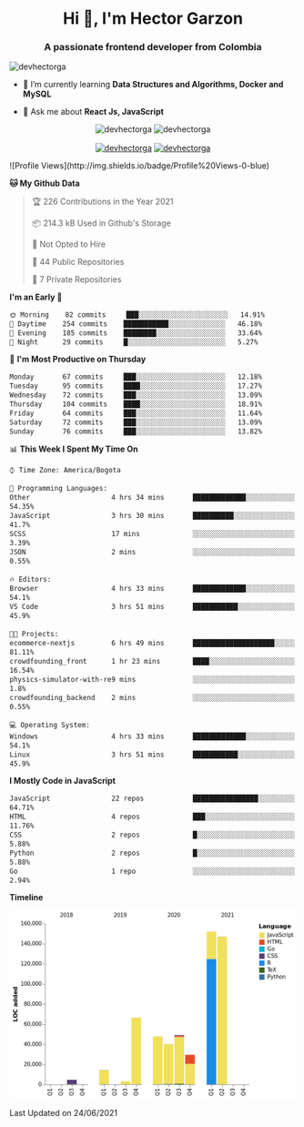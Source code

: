 <h1 align="center">Hi 👋, I'm Hector Garzon</h1>
<h3 align="center">A passionate frontend developer from Colombia</h3>

<p align="left"> <img src="https://komarev.com/ghpvc/?username=devhectorga" alt="devhectorga" /> </p>

- 🌱 I’m currently learning **Data Structures and Algorithms, Docker and MySQL**

- 💬 Ask me about **React Js, JavaScript**

<p align="center"> <img src="https://github-readme-stats.vercel.app/api?username=devhectorga&count_private=true&show_icons=true" alt="devhectorga" /> <img src="https://github-readme-stats.vercel.app/api/top-langs/?username=devhectorga&layout=compact" alt="devhectorga" /></p>

<p align="center">
<a href="https://twitter.com/devhectorga" target="blank"><img align="center" src="https://cdn.jsdelivr.net/npm/simple-icons@3.0.1/icons/twitter.svg" alt="devhectorga" height="20" width="20" /></a>
<a href="https://linkedin.com/in/devhectorga" target="blank"><img align="center" src="https://cdn.jsdelivr.net/npm/simple-icons@3.0.1/icons/linkedin.svg" alt="devhectorga" height="20" width="20" /></a>
</p>
<!--START_SECTION:waka-->
![Profile Views](http://img.shields.io/badge/Profile%20Views-0-blue)

**🐱 My Github Data** 

> 🏆 226 Contributions in the Year 2021
 > 
> 📦 214.3 kB Used in Github's Storage 
 > 
> 🚫 Not Opted to Hire
 > 
> 📜 44 Public Repositories 
 > 
> 🔑 7 Private Repositories  
 > 
**I'm an Early 🐤** 

```text
🌞 Morning    82 commits     ███░░░░░░░░░░░░░░░░░░░░░░   14.91% 
🌆 Daytime    254 commits    ███████████░░░░░░░░░░░░░░   46.18% 
🌃 Evening    185 commits    ████████░░░░░░░░░░░░░░░░░   33.64% 
🌙 Night      29 commits     █░░░░░░░░░░░░░░░░░░░░░░░░   5.27%

```
📅 **I'm Most Productive on Thursday** 

```text
Monday       67 commits     ███░░░░░░░░░░░░░░░░░░░░░░   12.18% 
Tuesday      95 commits     ████░░░░░░░░░░░░░░░░░░░░░   17.27% 
Wednesday    72 commits     ███░░░░░░░░░░░░░░░░░░░░░░   13.09% 
Thursday     104 commits    ████░░░░░░░░░░░░░░░░░░░░░   18.91% 
Friday       64 commits     ███░░░░░░░░░░░░░░░░░░░░░░   11.64% 
Saturday     72 commits     ███░░░░░░░░░░░░░░░░░░░░░░   13.09% 
Sunday       76 commits     ███░░░░░░░░░░░░░░░░░░░░░░   13.82%

```


📊 **This Week I Spent My Time On** 

```text
⌚︎ Time Zone: America/Bogota

💬 Programming Languages: 
Other                    4 hrs 34 mins       █████████████░░░░░░░░░░░░   54.35% 
JavaScript               3 hrs 30 mins       ██████████░░░░░░░░░░░░░░░   41.7% 
SCSS                     17 mins             ░░░░░░░░░░░░░░░░░░░░░░░░░   3.39% 
JSON                     2 mins              ░░░░░░░░░░░░░░░░░░░░░░░░░   0.55%

🔥 Editors: 
Browser                  4 hrs 33 mins       █████████████░░░░░░░░░░░░   54.1% 
VS Code                  3 hrs 51 mins       ███████████░░░░░░░░░░░░░░   45.9%

🐱‍💻 Projects: 
ecommerce-nextjs         6 hrs 49 mins       ████████████████████░░░░░   81.11% 
crowdfounding_front      1 hr 23 mins        ████░░░░░░░░░░░░░░░░░░░░░   16.54% 
physics-simulator-with-re9 mins              ░░░░░░░░░░░░░░░░░░░░░░░░░   1.8% 
crowdfounding_backend    2 mins              ░░░░░░░░░░░░░░░░░░░░░░░░░   0.55%

💻 Operating System: 
Windows                  4 hrs 33 mins       █████████████░░░░░░░░░░░░   54.1% 
Linux                    3 hrs 51 mins       ███████████░░░░░░░░░░░░░░   45.9%

```

**I Mostly Code in JavaScript** 

```text
JavaScript               22 repos            ████████████████░░░░░░░░░   64.71% 
HTML                     4 repos             ███░░░░░░░░░░░░░░░░░░░░░░   11.76% 
CSS                      2 repos             █░░░░░░░░░░░░░░░░░░░░░░░░   5.88% 
Python                   2 repos             █░░░░░░░░░░░░░░░░░░░░░░░░   5.88% 
Go                       1 repo              ░░░░░░░░░░░░░░░░░░░░░░░░░   2.94%

```


**Timeline**

![Chart not found](https://raw.githubusercontent.com/devHectorGa/devHectorGa/master/charts/bar_graph.png) 


 Last Updated on 24/06/2021
<!--END_SECTION:waka-->
